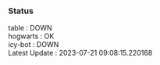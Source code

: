 ### Status


table : DOWN  
hogwarts : OK  
icy-bot : DOWN  
Latest Update : 2023-07-21 09:08:15.220168
